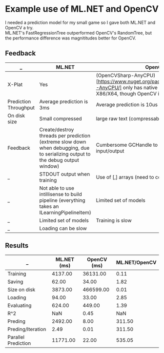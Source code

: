 # Example use of ML.NET and OpenCV

I needed a prediction model for my small game so I gave both ML.NET and OpenCV a try.  
ML.NET's FastRegressionTree outperformed OpenCV's RandomTree, but the performance difference was magnititudes better for OpenCV. 

## Feedback

_ |ML.NET | OpenCV
-----|-------|-------
X-Plat| Yes | (OpenCVSharp-AnyCPU)[https://www.nuget.org/packages/OpenCvSharp3-AnyCPU/] only has native binaries for Windows X86/X64, though OpenCV is x-plat
Prediction Throughput | Average prediction is 3ms | Average prediction is 10us (0.01ms)
On disk size | Small compressed | large raw text (compressable)
Feedback | Create/destroy threads per prediction (extreme slow down when debugging, due to serializing output to the debug output window) | Cumbersome GCHandle to correctly pin input/output
_ | STDOUT output when training | Use of [,] arrays (need to convert data often)
_ | Not able to use intillisense to build pipeline (everything takes an ILearningPipelineItem) | Limited set of models
_ | Limited set of models | Training is slow
_ | Loading can be slow |

## Results

_       | ML.NET (ms)   | OpenCV (ms)   | ML.NET/OpenCV
--------|---------------|---------------|-----------
Training   |    4137.00    |   36131.00    |       0.11
Saving    |      62.00    |      34.00    |       1.82
Size on disk    |    3873.00    |  466599.00    |       0.01
Loading    |      94.00    |      33.00    |       2.85
Evaluating    |     624.00    |     449.00    |       1.39
R^2     |        NaN    |       0.45    |        NaN
Preding    |    2492.00    |       8.00    |     311.50
Preding/Iteration |       2.49    |       0.01    |     311.50
Parallel Prediction  |   11771.00    |      22.00    |     535.05

